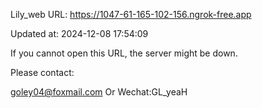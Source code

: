 Lily_web URL: https://1047-61-165-102-156.ngrok-free.app

Updated at: 2024-12-08 17:54:09

If you cannot open this URL, the server might be down.

Please contact: 

goley04@foxmail.com Or Wechat:GL_yeaH